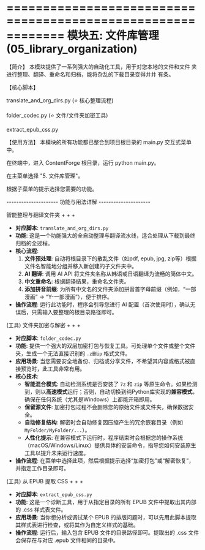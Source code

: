 ============================================================
           模块五: 文件库管理 (05_library_organization)
============================================================

【简介】
本模块提供了一系列强大的自动化工具，用于对您本地的文件和文件
夹进行整理、翻译、重命名和归档，能将杂乱的下载目录变得井井
有条。

【核心脚本】

translate_and_org_dirs.py (⭐ 核心整理流程)

folder_codec.py (⭐ 文件/文件夹加密工具)

extract_epub_css.py

【使用方法】
本模块的所有功能都已整合到项目根目录的 main.py 交互式菜单中。

在终端中，进入 ContentForge 根目录，运行 python main.py。

在主菜单选择 "5. 文件库管理"。

根据子菜单的提示选择您需要的功能。

--------------------- 功能与用法详解 ---------------------

智能整理与翻译文件夹 + + +

<!-- end list -->

  - **对应脚本**: `translate_and_org_dirs.py`
  - **功能**: 这是一个功能强大的全自动整理与翻译流水线，适合处理从下载到最终归档的全过程。
  - **核心流程**:
    1.  **文件预处理**: 自动将根目录下的散乱文件（如pdf, epub, jpg, zip等）根据文件名智能地分组并移入新创建的子文件夹中。
    2.  **AI 翻译**: 调用 AI API 将文件夹名称从韩语或日语翻译为流畅的简体中文。
    3.  **中文重命名**: 根据翻译结果，重命名文件夹。
    4.  **添加拼音前缀**: 为所有中文名的文件夹添加拼音首字母前缀（例如，“一部漫画” -\> “Y-一部漫画”），便于排序。
  - **操作流程**: 运行此功能时，程序会引导您进行 AI 配置（首次使用时），确认无误后，只需输入要整理的根目录路径即可。

(工具) 文件夹加密与解密 + + +

<!-- end list -->

  - **对应脚本**: `folder_codec.py`
  - **功能**: 提供一个强大的双层加密打包与恢复工具。可处理单个文件或整个文件夹，生成一个无法直接识别的 `.z删ip` 格式文件。
  - **应用场景**: 当您需要安全地备份、归档或分享文件，不希望其内容或格式被直接预览时，此工具非常有用。
  - **核心技术**:
      - **智能混合模式**: 自动检测系统是否安装了 `7z` 和 `zip` 等原生命令。如果检测到，则以**高速模式**运行；否则，自动切换到纯Python库实现的**兼容模式**，确保在任何系统（尤其是Windows）上都能开箱即用。
      - **保留源文件**: 加密打包过程不会删除您的原始文件或文件夹，确保数据安全。
      - **自动修复结构**: 解密时会自动修复因压缩产生的冗余嵌套目录（例如 `MyFolder/MyFolder/...`）。
      - **人性化提示**: 在兼容模式下运行时，程序结束时会根据您的操作系统（macOS/Windows/Linux）提供具体的安装命令，指导您如何安装原生工具以提升未来运行速度。
  - **操作流程**: 在菜单中选择此项，然后根据提示选择“加密打包”或“解密恢复”，并指定工作目录即可。

(工具) 从 EPUB 提取 CSS + + +

<!-- end list -->

  - **对应脚本**: `extract_epub_css.py`
  - **功能**: 这是一个诊断工具，用于从指定目录的所有 EPUB 文件中提取出其内部的 .css 样式表文件。
  - **应用场景**: 当你想分析或调试某个 EPUB 的排版问题时，可以先用此脚本提取其样式表进行检查，或将其作为自定义样式的基础。
  - **操作流程**: 运行后，输入包含 EPUB 文件的目录路径即可。提取出的 .css 文件会保存在与对应 .epub 文件相同的目录中。